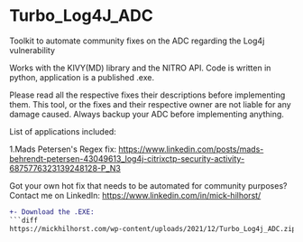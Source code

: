 # Turbo_Log4J_ADC
Toolkit to automate community fixes on the ADC regarding the Log4j vulnerability 

Works with the KIVY(MD) library and the NITRO API.
Code is written in python, application is a published .exe.

Please read all the respective fixes their descriptions before implementing them.
This tool, or the fixes and their respective owner are not liable for any damage caused.
Always backup your ADC before implementing anything.



List of applications included:

1.Mads Petersen's Regex fix: https://www.linkedin.com/posts/mads-behrendt-petersen-43049613_log4j-citrixctp-security-activity-6875776323139248128-P_N3


Got your own hot fix that needs to be automated for community purposes?
Contact me on LinkedIn: https://www.linkedin.com/in/mick-hilhorst/
```diff
+- Download the .EXE:
```diff
https://mickhilhorst.com/wp-content/uploads/2021/12/Turbo_Log4j_ADC.zip


